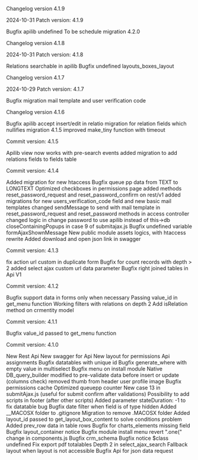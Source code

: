 Changelog version 4.1.9

2024-10-31 Patch version: 4.1.9

Bugfix apilib undefined
To be schedule migration 4.2.0

Changelog version 4.1.8

2024-10-31 Patch version: 4.1.8

Relations searchable in apilib
Bugfix undefined layouts_boxes_layout

Changelog version 4.1.7

2024-10-29 Patch version: 4.1.7

Bugfix migration mail template and user verification code

Changelog version 4.1.6
 
Bugfix apilib accept insert/edit in relatio
migration for relation fields which nullifies migration 4.1.5
improved make_tiny function with timeout

Commit version: 4.1.5

Apilib view now works with pre-search events
added migration to add relations fields to fields table

Commit version: 4.1.4

Added migration for new htaccess
Bugfix queue pp data from TEXT to LONGTEXT
Optimized checkboxes in permissions page
added methods reset_password_request and reset_password_confirm on rest/v1
added migrations for new users_verification_code field and new basic mail templates
changed sendMessage to send with mail template in reset_password_request and reset_password methods in access controller
changed logic in change password to use apilib instead of this->db
closeContainingPopups in case 9 of submitajax.js
Bugfix undefined variable formAjaxShownMessage
New public module assets logics, with htaccess rewrite
Added download and open json link in swagger

Commit version: 4.1.3

fix action url custom in duplicate form
Bugfix for count records with depth > 2
added select ajax custom url data parameter
Bugfix right joined tables in Api V1

Commit version: 4.1.2

Bugfix support data in forms only when necessary
Passing value_id in get_menu function
Working filters with relations on depth 2
Add isRelation method on crmentity model

Commit version: 4.1.1

Bugfix value_id passed to get_menu function

Commit version: 4.1.0

New Rest Api
New swagger for Api
New layout for permissions Api assignments
Bugfix datatables with unique id
Bugfix generate_where with empty value in multiselect
Bugfix menu on install module
Native DB_query_builder modified to pre-validate data before insert or update (columns check)
removed thumb from header user profile image
Bugfix permissions cache
Optimized queuepp counter
New case 13 in submitAjax.js (useful for submit confirm after validations)
Possibility to add scripts in footer (after other scripts)
Added parameter stateDuration: -1 to fix datatable bug
Bugfix date filter when field is of type hidden
Added __MACOSX folder to .gitignore
Migration to remove .MACOSX folder
Added layout_id passed to get_layout_box_content to solve conditions problem
Added prev_row data in table rows
Bugfix for charts_elements missing field
Bugfix layout_container notice
Bugfix module install menu
revert ".one(" change in components.js
Bugfix crm_schema
Bugfix notice $class undefined
Fix export pdf totalables
Depth 2 in select_ajax_search
Fallback layout when layout is not accessible
Bugfix Api for json data request
